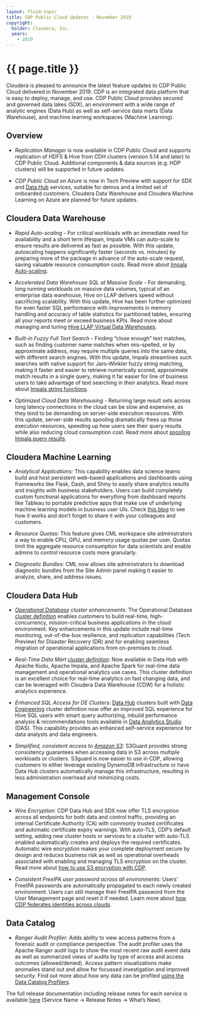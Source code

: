 ```yaml
---
layout: fluid-topic
title: CDP Public Cloud Updates - November 2019
copyright:
  holder: Cloudera, Inc.
  years:
    - 2019
---
```

# {{ page.title }}

Cloudera is pleased to announce the latest feature updates to CDP Public
Cloud delivered in November 2019. CDP is an integrated data platform
that is easy to deploy, manage, and use. CDP Public Cloud provides
secured and governed data lakes (SDX), an environment with a wide range
of analytic engines (Data Hub) as well as self-service data marts (Data
Warehouse), and machine learning workspaces (Machine Learning).

## Overview

* *Replication Manager* is now available in CDP Public Cloud and supports
  replication of HDFS & Hive from CDH clusters (version 5.14 and later) to
  CDP Public Cloud. Additional components & data sources (e.g. HDP
  clusters) will be supported in future updates.

* *CDP Public Cloud on Azure* is now in Tech Preview with support for SDX
  and
  [Data Hub](/data-hub/cloud/create-cluster-azure/topics/mc-create-cluster-from-template.html)
  services, suitable for demos and a limited set of onboarded
  customers. Cloudera Data Warehouse and Cloudera Machine Learning on
  Azure are planned for future updates.

## Cloudera Data Warehouse

* *Rapid Auto-scaling* - For critical workloads with an immediate need for
  availability and a short term lifespan, Impala VMs can auto-scale to
  ensure results are delivered as fast as possible.  With this update,
  autoscaling happens significantly faster (seconds vs. minutes) by
  preparing more of the package in advance of the auto-scale request,
  saving valuable resource consumption costs. Read more about
  [Impala Auto-scaling](/data-warehouse/cloud/overview/topics/dw-impala-autoscaling-overview.html).

* *Accelerated Data Warehouse SQL at Massive Scale* - For demanding, long
  running workloads on massive data volumes, typical of an enterprise data
  warehouse, Hive on LLAP delivers speed without sacrificing scalability. 
  With this update, Hive has been further optimized for even faster SQL
  performance with improvements in memory handling and accuracy of table
  statistics for partitioned tables, ensuring all your reports meet or
  exceed business KPIs. Read more about managing and tuning
  [Hive LLAP Virtual Data Warehouses](data-warehouse/cloud/managing-warehouses/topics/dw-tuning-hive-llap-data-warehouses.html).

* *Built-in Fuzzy Full Text Search* - Finding “close enough” text matches,
  such as finding customer name matches when mis-spelled, or by
  approximate address, may require multiple queries into the same data,
  with different search engines.  With this update, Impala streamlines
  such searches with native support for Jaro-Winkler fuzzy string
  matching, making it faster and easier to retrieve numerically scored,
  approximate match results in a single query, making it far easier for
  line of business users to take advantage of text searching in their
  analytics. Read more about
  [Impala string functions](/runtime/7.0.2/impala-sql-reference/topics/impala-string-functions.html#string_functions).

* *Optimized Cloud Data Warehousing* - Returning large result sets across
  long latency connections in the cloud can be slow and expensive, as they
  tend to be demanding on server-side execution resources. With this
  update, server-side results spooling dramatically frees up those
  execution resources, speeding up how users see their query results while
  also reducing cloud consumption cost. Read more about
  [spooling Impala query results](/runtime/7.0.2/impala-manage/topics/impala-query-results-spooling.html).

## Cloudera Machine Learning

* *Analytical Applications:* This capability enables data science teams
  build and host persistent web-based applications and dashboards using
  frameworks like Flask, Dash, and Shiny to easily share analytics results
  and insights with business stakeholders. Users can build completely
  custom functional applications for everything from dashboard reports
  like Tableau to portable predictive apps that make use of underlying
  machine learning models in business user UIs. Check
  [this blog](https://blog.cloudera.com/building-an-interactive-machine-learning-application-with-cml/)
  to see how
  it works and don’t forget to share it with your colleagues and
  customers.

* *Resource Quotas:* This feature gives CML workspace site administrators
  a way to enable CPU, GPU, and memory usage quotas per user. Quotas limit
  the aggregate resource consumption for data scientists and enable admins
  to control resource costs more granularly.

* *Diagnostic Bundles:* CML now allows site administrators to download
  diagnostic bundles from the Site Admin panel making it easier to
  analyze, share, and address issues.

## Cloudera Data Hub

* *[Operational Database](https://www.cloudera.com/products/operational-db.html) cluster enhancements:*
  The Operational Database
  [cluster definition](/data-hub/cloud/overview/topics/dh-cluster-definitions-default.html)
  enables customers to build real-time,
  high-concurrency, mission-critical business applications in the cloud
  environment. Key enhancements in this update include real-time
  monitoring, out-of-the-box resilience, and replication capabilities
  (Tech Preview) for Disaster Recovery (DR) and for enabling seamless
  migration of operational applications from on-premises to cloud.

* *Real-Time Data Mart [cluster definition](/data-hub/cloud/overview/topics/dh-cluster-definitions-default.html):*
  Now available in Data Hub with
  Apache Kudu, Apache Impala, and Apache Spark for real-time data
  management and operational analytics use cases. This cluster definition
  is an excellent choice for real-time analytics on fast changing data,
  and can be leveraged with Cloudera Data Warehouse (CDW) for a holistic
  analytics experience.

* *Enhanced SQL Access for DE Clusters:*
  [Data Hub](/data-hub/cloud/overview/topics/dh-overview.html)
  clusters built with
  [Data Engineering](/data-hub/cloud/overview/topics/dh-cluster-definitions-default.html)
  cluster definition now offer an improved SQL experience for
  Hive SQL users with smart query authorizing, inbuild performance
  analysis & recommendations tools available in
  [Data Analytics Studio](https://www.cloudera.com/downloads/data-plane/data-analytics-studio.html)
  (DAS). This capability provides an enhanced self-service experience for
  data analysts and data engineers.

* *Simplified, consistent access to [Amazon S3](/runtime/7.0.2/cloud-data-access/topics/cr-cda-working-with-amazon-s3.html):*
  S3Guard provides strong
  consistency guarantees when accessing data in S3 across multiple
  workloads or clusters. S3guard is now easier to use in CDP, allowing
  customers to either leverage existing DynamoDB infrastructure or have
  Data Hub clusters automatically manage this infrastructure, resulting in
  less administration overhead and minimizing costs.

## Management Console

* *Wire Encryption:* CDP Data Hub and SDX now offer TLS encryption across
  all endpoints for both data and control traffic, providing an internal
  Certificate Authority (CA) with commonly trusted certificates and
  automatic certificate expiry warnings. With auto-TLS, CDP’s default
  setting, adding new cluster hosts or services to a cluster with auto-TLS
  enabled automatically creates and deploys the required certificates.
  Automatic wire encryption makes your complete deployment secure by
  design and reduces business risk as well as operational overheads
  associated with enabling and managing TLS encryption on the cluster.
  Read more about
  [how to use S3 encryption with CDP](/management-console/cloud/environments/topics/mc-idbroker-encryption.html).

* *Consistent FreeIPA user password across all environments:* Users’
  FreeIPA passwords are automatically propagated to each newly created
  environment. Users can still manage their FreeIPA password from the User
  Management page and reset it if needed. Learn more about
  [how CDP federates identities across clouds](/management-console/cloud/security-overview/topics/security_how_identity_federation_works_in_cdp.html).

## Data Catalog

* *Ranger Audit Profiler:* Adds ability to view access patterns from a
  forensic audit or compliance perspective. The audit profiler uses the
  Apache Ranger audit logs to show the most recent raw audit event data as
  well as summarized views of audits by type of access and access outcomes
  (allowed/denied). Access pattern visualizations make anomalies stand out
  and allow for focussed investigation and improved security. Find out
  more about how any data can be profiled
  [using the Data Catalog Profilers](/data-catalog/cloud/managing/topics/dc-profiles.html).

The full release documentation including release notes for each service
is available
[here](/cdp/cloud/index.html)
(Service Name → Release Notes → What’s New).
